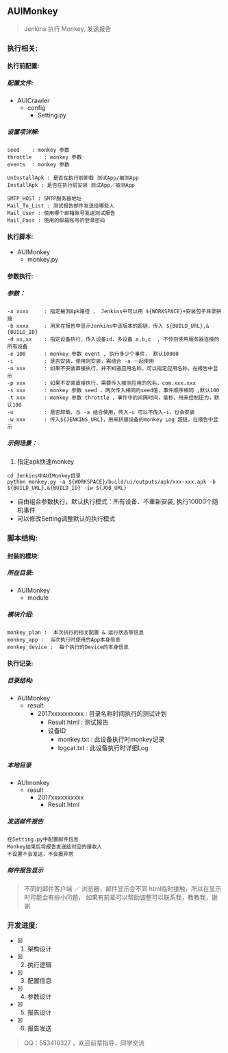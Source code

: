 ## AUIMonkey
> Jenkins 执行 Monkey, 发送报告

### 执行相关:
#### 执行前配置:
##### 配置文件:
- AUICrawler
  - config
    - Setting.py
##### 设置项详解:
```
seed    : monkey 参数
throttle    : monkey 参数
events  : monkey 参数

UnInstallApk : 是否在执行前卸载 测试App/被测App
InstallApk : 是否在执行前安装 测试App／被测App

SMTP_HOST : SMTP服务器地址 
Mail_To_List : 测试报告邮件发送给哪些人
Mail_User : 使用哪个邮箱账号发送测试报告
Mail_Pass : 使用的邮箱账号的登录密码
```
#### 执行脚本:
- AUIMonkey
  - monkey.py
#### 参数执行:
##### 参数：
```
-a xxxx     : 指定被测Apk路径 ， Jenkins中可以用 ${WORKSPACE}+安装包子目录拼接
-b xxxx     : 用来在报告中显示Jenkins中该版本的超链，传入 ${BUILD_URL},&{BUILD_ID}
-d xx,xx    : 指定设备执行，传入设备id，多设备 a,b,c  , 不传则使用服务器连接的所有设备
-e 100      : monkey 参数 event , 执行多少个事件， 默认10000
-i          : 是否安装，使用则安装，需结合 -a 一起使用
-n xxx      : 如果不安装直接执行，并不知道应用名称，可以指定应用名称，在报告中显示
-p xxx      : 如果不安装直接执行，需要传入被测应用的包名，com.xxx.xxx
-s xxx      : monkey 参数 seed ，两次传入相同的seed值，事件顺序相同 ,默认100
-t xxx      : monkey 参数 throttle ，事件中的间隔时间，毫秒，用来控制压力，默认100
-u          : 是否卸载，与 -a 结合使用，传入-u 可以不传入-i，也会安装
-w xxx      : 传入${JENKINS_URL}，用来拼接设备的monkey Log 超链，在报告中显示
```
##### 示例场景：
1. 指定apk快速monkey
```
cd Jenkins中AUIMonkey目录
python monkey.py -a ${WORKSPACE}/build/ui/outputs/apk/xxx-xxx.apk -b ${BUILD_URL},&{BUILD_ID} -iw ${JOB_URL}
```
* 自由组合参数执行，默认执行模式：所有设备、不重新安装, 执行10000个随机事件
* 可以修改Setting调整默认的执行模式
### 脚本结构:
#### 封装的模块:
##### 所在目录:
- AUIMonkey
  - module
##### 模块介绍:
```
monkey_plan :  本次执行的相关配置 & 运行状态等信息 
monkey_app :  当次执行时使用的App本身信息
monkey_device :  每个执行的Device的本身信息 
```
#### 执行记录:
##### 目录结构:
- AUIMonkey
  - result
    - 2017xxxxxxxxxx : 目录名称时间执行的测试计划
      - Result.html : 测试报告
      - 设备ID
        - monkey.txt : 此设备执行时monkey记录
        - logcat.txt : 此设备执行时详细Log
##### 本地目录
- AUImonkey
  - result
    - 2017xxxxxxxxxx
      - Result.html 
      
##### 发送邮件报告
```
在Setting.py中配置邮件信息
Monkey结束后将报告发送给对应的接收人
不设置不会发送，不会报异常
```
##### 邮件报告显示
> 不同的邮件客户端 ／ 浏览器，邮件显示会不同
> html临时接触，所以在显示时可能会有些小问题， 如果有前辈可以帮助调整可以联系我，教教我，谢谢
### 开发进度:
- [x] 1.  架构设计
- [x] 2.  执行逻辑
- [x] 3.  配置信息
- [x] 4.  参数设计
- [x] 5.  报告设计
- [x] 6.  报告发送

> QQ：553410327 ，欢迎前辈指导，同学交流 
